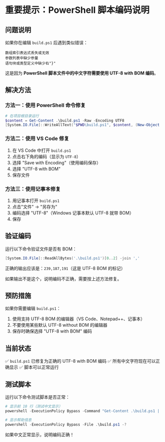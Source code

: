 # 重要提示：PowerShell 脚本编码说明

## 问题说明

如果你在编辑 `build.ps1` 后遇到类似错误：

```
数组索引表达式丢失或无效
参数列表中缺少参量
语句块或类型定义中缺少右"}"
```

这是因为 **PowerShell 脚本文件中的中文字符需要使用 UTF-8 with BOM 编码**。

## 解决方法

### 方法一：使用 PowerShell 命令修复

```powershell
# 在项目根目录运行
$content = Get-Content .\build.ps1 -Raw -Encoding UTF8
[System.IO.File]::WriteAllText("$PWD\build.ps1", $content, (New-Object System.Text.UTF8Encoding $true))
```

### 方法二：使用 VS Code 修复

1. 在 VS Code 中打开 `build.ps1`
2. 点击右下角的编码（显示为 `UTF-8`）
3. 选择 "Save with Encoding"（使用编码保存）
4. 选择 "UTF-8 with BOM"
5. 保存文件

### 方法三：使用记事本修复

1. 用记事本打开 `build.ps1`
2. 点击"文件" → "另存为"
3. 编码选择 "UTF-8"（Windows 记事本默认 UTF-8 就带 BOM）
4. 保存

## 验证编码

运行以下命令验证文件是否有 BOM：

```powershell
[System.IO.File]::ReadAllBytes('.\build.ps1')[0..2] -join ','
```

正确的输出应该是：`239,187,191`（这是 UTF-8 BOM 的标记）

如果输出不是这个，说明编码不正确，需要按上述方法修复。

## 预防措施

如果你需要编辑 `build.ps1`：

1. 使用支持 UTF-8 BOM 的编辑器（VS Code、Notepad++、记事本）
2. 不要使用某些默认 UTF-8 without BOM 的编辑器
3. 保存时确保选择 "UTF-8 with BOM" 编码

## 当前状态

✅ `build.ps1` 已修复为正确的 UTF-8 with BOM 编码
✅ 所有中文字符现在可以正确显示
✅ 脚本可以正常运行

## 测试脚本

运行以下命令测试脚本是否正常：

```powershell
# 显示前 10 行（测试中文显示）
powershell -ExecutionPolicy Bypass -Command "Get-Content .\build.ps1 | Select-Object -First 10"

# 显示帮助信息
powershell -ExecutionPolicy Bypass -File .\build.ps1 -?
```

如果中文正常显示，说明编码正确！
